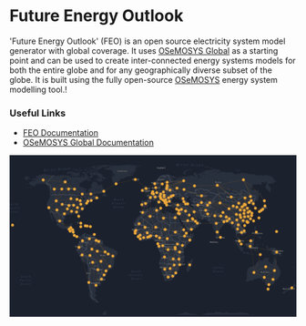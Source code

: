 # Future Energy Outlook

'Future Energy Outlook' (FEO) is an open source electricity system model generator
with global coverage. It uses [OSeMOSYS Global](https://www.nature.com/articles/s41597-022-01737-0) as 
a starting point and can be used to create inter-connected energy
systems models for both the entire globe and for any geographically diverse
subset of the globe. It is built using the fully open-source 
[OSeMOSYS](https://osemosys.readthedocs.io/en/latest/) energy system modelling tool.!

### Useful Links

- [FEO Documentation](https://feo-esmod-osemosys.readthedocs.io/en/latest/)
- [OSeMOSYS Global Documentation](https://osemosys-global.readthedocs.io/en/latest/installation.html)


![Geographic scope](./docs/_static/osemosys-global.png "Geographic scope")
